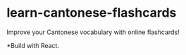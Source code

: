 # learn-cantonese-flashcards

Improve your Cantonese vocabulary with online flashcards!

*Build with React.
